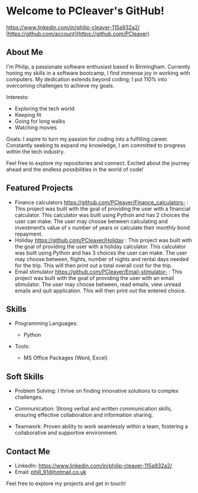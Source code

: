 # Welcome to PCleaver's GitHub!
https://www.linkedin.com/in/philip-cleaver-115a932a2/
[https://github.com/account](https://github.com/PCleaver)

## About Me
I'm Philip, a passionate software enthusiast based in Birmingham. Currently honing my skills in a software bootcamp, I find immense joy in working with computers. My dedication extends beyond coding; I put 110% into overcoming challenges to achieve my goals.

Interests:
- Exploring the tech world
- Keeping fit
- Going for long walks
- Watching movies

Goals:
I aspire to turn my passion for coding into a fulfilling career. Constantly seeking to expand my knowledge, I am committed to progress within the tech industry.

Feel free to explore my repositories and connect. Excited about the journey ahead and the endless possibilities in the world of code!

## Featured Projects
- Finance calculators https://github.com/PCleaver/Finance_calculators- : This project was built with the goal of providing the user with a financial calculator. This calculator was built using Python and has 2 choices the user can make. The user may choose between calculating and investment’s value of x number of years or calculate their monthly bond repayment.
- Holiday https://github.com/PCleaver/Holiday : This project was built with the goal of providing the user with a holiday calculator. This calculator was built using Python and has 3 choices the user can make. The user may choose between, flights, number of nights and rental days needed for the trip. This will then print out a total overall cost for the trip.
- Email stimulator https://github.com/PCleaver/Email-stimulator- : This project was built with the goal of providing the user with an email stimulator. The user may choose between, read emails, view unread emails and quit application. This will then print out the entered choice.

## Skills

- Programming Languages:
  - Python

- Tools:
  - MS Office Packages (Word, Excel)


## Soft Skills

- Problem Solving: I thrive on finding innovative solutions to complex challenges.

- Communication: Strong verbal and written communication skills, ensuring effective collaboration and information sharing.

- Teamwork: Proven ability to work seamlessly within a team, fostering a collaborative and supportive environment.

## Contact Me
- LinkedIn: https://www.linkedin.com/in/philip-cleaver-115a932a2/
- Email: phill_91@hotmail.co.uk

Feel free to explore my projects and get in touch!

